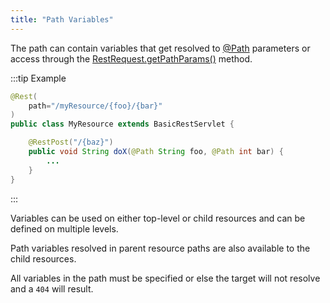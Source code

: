 ```yaml
---
title: "Path Variables"
---
```


The path can contain variables that get resolved to [@Path]({{API_DOCS}}/org/apache/juneau/http/annotation/Path.html)
parameters or access through the [RestRequest.getPathParams()]({{API_DOCS}}/org/apache/juneau/rest/RestRequest.html#getPathParams()) method.

:::tip Example
```java
@Rest(
    path="/myResource/{foo}/{bar}"
)
public class MyResource extends BasicRestServlet {

    @RestPost("/{baz}")
    public void String doX(@Path String foo, @Path int bar) {
        ...
    }
}
```
:::

Variables can be used on either top-level or child resources and can be defined on multiple levels.

Path variables resolved in parent resource paths are also available to the child resources.

All variables in the path must be specified or else the target will not resolve and a `404` will result.
